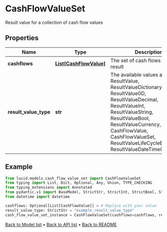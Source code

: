 # CashFlowValueSet

Result value for a collection of cash flow values
## Properties
Name | Type | Description | Notes
------------ | ------------- | ------------- | -------------
**cashflows** | [**List[CashFlowValue]**](CashFlowValue.md) | The set of cash flows in the result | [optional] 
**result_value_type** | **str** | The available values are: ResultValue, ResultValueDictionary, ResultValue0D, ResultValueDecimal, ResultValueInt, ResultValueString, ResultValueBool, ResultValueCurrency, CashFlowValue, CashFlowValueSet, ResultValueLifeCycleEventValue, ResultValueDateTimeOffset | 
## Example

```python
from lusid.models.cash_flow_value_set import CashFlowValueSet
from typing import List, Dict, Optional, Any, Union, TYPE_CHECKING
from typing_extensions import Annotated
from pydantic.v1 import BaseModel, StrictStr, StrictInt, StrictBool, StrictFloat, StrictBytes, Field, validator, ValidationError, conlist, constr
from datetime import datetime

cashflows: Optional[List[CashFlowValue]] = # Replace with your value
result_value_type: StrictStr = "example_result_value_type"
cash_flow_value_set_instance = CashFlowValueSet(cashflows=cashflows, result_value_type=result_value_type)

```

[Back to Model list](../README.md#documentation-for-models) &#8226; [Back to API list](../README.md#documentation-for-api-endpoints) &#8226; [Back to README](../README.md)


